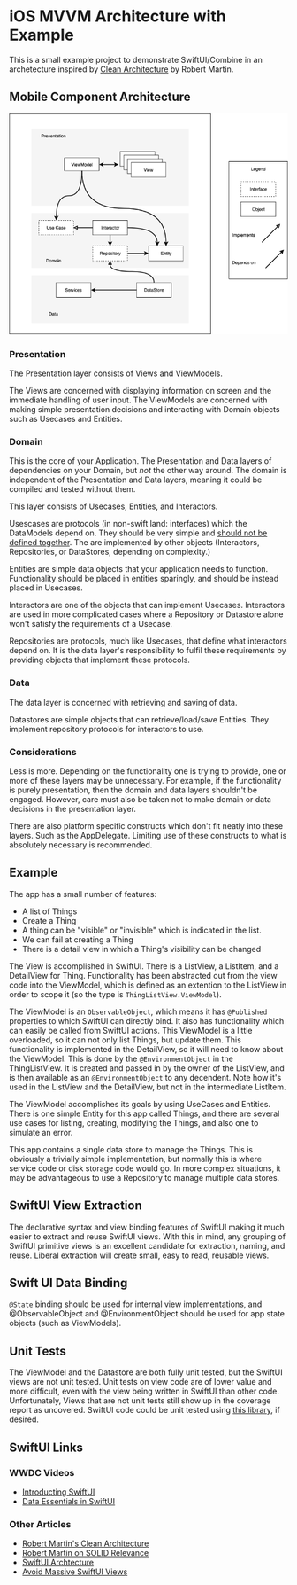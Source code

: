 # iOS MVVM Architecture with Example

This is a small example project to demonstrate SwiftUI/Combine in an archetecture inspired by [Clean Architecture](https://blog.cleancoder.com/uncle-bob/2012/08/13/the-clean-architecture.html) by Robert Martin.

## Mobile Component Architecture
<img src="docs/mca.png" alt="Mobile Component Architecture"/>

### Presentation

The Presentation layer consists of Views and ViewModels.  

The Views are concerned with displaying information on screen and the immediate handling of user input.
The ViewModels are concerned with making simple presentation decisions and interacting with Domain objects
such as Usecases and Entities.

### Domain

This is the core of your Application.  The Presentation and Data layers of dependencies on your Domain,
but *not* the other way around.  The domain is independent of the Presentation and Data layers, meaning
it could be compiled and tested without them.

This layer consists of Usecases, Entities, and Interactors.

Usescases are protocols (in non-swift land: interfaces) which the DataModels depend on.  They should be very
simple and [should not be defined together](https://en.wikipedia.org/wiki/Interface_segregation_principle).
The are implemented by other objects (Interactors, Repositories, or DataStores, depending on complexity.)

Entities are simple data objects that your application needs to function.  Functionality should be placed in
entities sparingly, and should be instead placed in Usecases.

Interactors are one of the objects that can implement Usecases.  Interactors are used in more complicated
cases where a Repository or Datastore alone won't satisfy the requirements of a Usecase.

Repositories are protocols, much like Usecases, that define what interactors depend on.  It is the data
layer's responsibility to fulfil these requirements by providing objects that implement these protocols.

### Data

The data layer is concerned with retrieving and saving of data.

Datastores are simple objects that can retrieve/load/save Entities.  They implement repository protocols for
interactors to use.

### Considerations

Less is more.  Depending on the functionality one is trying to provide, one or more of these layers may be unnecessary.
For example, if the functionality is purely presentation, then the domain and data layers shouldn't be engaged.
However, care must also be taken not to make domain or data decisions in the presentation layer.

There are also platform specific constructs which don't fit neatly into these layers.  Such as the AppDelegate.
Limiting use of these constructs to what is absolutely necessary is recommended.

## Example

The app has a small number of features:

- A list of Things
- Create a Thing
- A thing can be "visible" or "invisible" which is indicated in the list.
- We can fail at creating a Thing
- There is a detail view in which a Thing's visibility can be changed

The View is accomplished in SwiftUI.  There is a ListView, a ListItem, and a DetailView for Thing.  Functionality
has been abstracted out from the view code into the ViewModel, which is defined as an extention to the ListView
in order to scope it (so the type is `ThingListView.ViewModel`).

The ViewModel is an `ObservableObject`, which means it has `@Published` properties to which SwiftUI
can directly bind.  It also has functionality which can easily be called from SwiftUI actions.  This ViewModel
is a little overloaded, so it can not only list Things, but update them.  This functionality is implemented
in the DetailView, so it will need to know about the ViewModel.  This is done by the `@EnvironmentObject` in
the ThingListView.  It is created and passed in by the owner of the ListView, and is then available as an
`@EnvironmentObject` to any decendent.  Note how it's used in the ListView and the DetailView, but not in
the intermediate ListItem.

The ViewModel accomplishes its goals by using UseCases and Entities.  There is one simple Entity for this
app called Things, and there are several use cases for listing, creating, modifying the Things, and also
one to simulate an error.

This app contains a single data store to manage the Things.  This is obviously a trivially simple implementation,
but normally this is where service code or disk storage code would go.  In more complex situations, it may
be advantageous to use a Repository to manage multiple data stores. 

## SwiftUI View Extraction

The declarative syntax and view binding features of SwiftUI making it much easier to extract and reuse SwiftUI
views.  With this in mind, any grouping of SwiftUI primitive views is an excellent candidate for extraction, naming,
and reuse.  Liberal extraction will create small, easy to read, reusable views.

## Swift UI Data Binding

`@State` binding should be used for internal view implementations, and @ObservableObject and @EnvironmentObject should
be used for app state objects (such as ViewModels).

## Unit Tests

The ViewModel and the Datastore are both fully unit tested, but the SwiftUI views are not unit tested.  Unit
tests on view code are of lower value and more difficult, even with the view being written in SwiftUI than
other code.  Unfortunately, Views that are not unit tests still show up in the coverage report as uncovered.
SwiftUI code could be unit tested using [this library](https://github.com/nalexn/ViewInspector), if desired.

## SwiftUI Links
### WWDC Videos
- [Introducting SwiftUI](https://developer.apple.com/videos/play/wwdc2020/10119)
- [Data Essentials in SwiftUI](https://developer.apple.com/videos/play/wwdc2020/10040/)
### Other Articles
- [Robert Martin's Clean Architecture](https://blog.cleancoder.com/uncle-bob/2012/08/13/the-clean-architecture.html)
- [Robert Martin on SOLID Relevance](https://blog.cleancoder.com/uncle-bob/2020/10/18/Solid-Relevance.html)
- [SwiftUI Archtecture](https://nalexn.github.io/clean-architecture-swiftui/)
- [Avoid Massive SwiftUI Views](https://www.swiftbysundell.com/articles/avoiding-massive-swiftui-views/)

